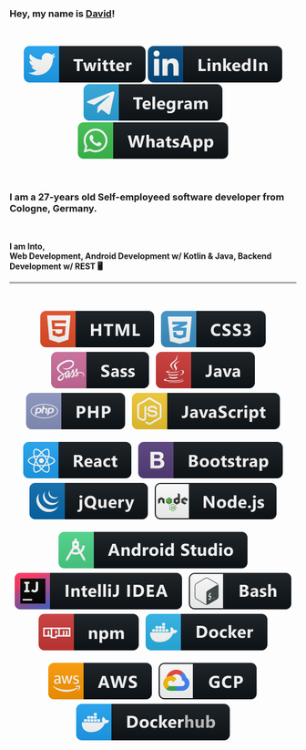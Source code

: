 
### Hey, my name is [David](https://mdxdave.de)!


<br/>
<p align="center">
<a href="https://twitter.com/MDXDave"><img alt="MDXDave | Twitter" src="https://raw.githubusercontent.com/MikeCodesDotNET/ColoredBadges/master/svg/social/twitter.svg" /></a>
<a href="https://www.linkedin.com/in/mdxdave/"><img alt="Linkedin" src="https://raw.githubusercontent.com/MikeCodesDotNET/ColoredBadges/master/svg/social/linkedin.svg" /></a>
<a href="https://t.me/nevoxo_bot"><img alt="Telegram" src="https://github.com/MikeCodesDotNET/ColoredBadges/blob/master/svg/social/telegram.svg" /></a>
<a href="https://wa.me/4922199967962"><img alt="WhatsApp" src="https://github.com/MikeCodesDotNET/ColoredBadges/blob/master/svg/social/whatsapp.svg" /></a>

</p>

<br />

### I am a 27-years old Self-employeed software developer from Cologne, Germany.

<br />


**I am Into,**  
**Web Development, Android Development w/ Kotlin & Java, Backend Development w/ REST 🖥️**
<br />


*************

<br />

<p align="center">


<!-- For more icons please follow  https://github.com/MikeCodesDotNET/ColoredBadges -->

 <img src="https://raw.githubusercontent.com/MikeCodesDotNET/ColoredBadges/master/svg/dev/languages/html.svg" alt="HTML" style="vertical-align:top; margin:4px">    
 <img src="https://raw.githubusercontent.com/MikeCodesDotNET/ColoredBadges/master/svg/dev/languages/css3.svg" alt="CSS" style="vertical-align:top; margin:4px">    
 <img src="https://raw.githubusercontent.com/MikeCodesDotNET/ColoredBadges/master/svg/dev/languages/sass.svg" alt="SASS" style="vertical-align:top; margin:4px">    
 <img src="https://raw.githubusercontent.com/MikeCodesDotNET/ColoredBadges/master/svg/dev/languages/java.svg" alt="Java" style="vertical-align:top; margin:4px">    
<!--<img src="https://raw.githubusercontent.com/MikeCodesDotNET/ColoredBadges/master/svg/dev/languages/kotlin.svg" alt="Kotlin" style="vertical-align:top; margin:4px">-->
<img src="https://raw.githubusercontent.com/MikeCodesDotNET/ColoredBadges/master/svg/dev/languages/php.svg" alt="PHP" style="vertical-align:top; margin:4px">
<img src="https://raw.githubusercontent.com/MikeCodesDotNET/ColoredBadges/master/svg/dev/languages/js.svg" alt="js" style="vertical-align:top; margin:4px">
</p>

<p align="center">
<img src="https://raw.githubusercontent.com/MikeCodesDotNET/ColoredBadges/master/svg/dev/frameworks/react.svg" alt="react" style="vertical-align:top; margin:4px">
<img src="https://raw.githubusercontent.com/MikeCodesDotNET/ColoredBadges/master/svg/dev/frameworks/bootstrap.svg" alt="bootstrap" style="vertical-align:top; margin:4px">
<img src="https://raw.githubusercontent.com/MikeCodesDotNET/ColoredBadges/master/svg/dev/frameworks/jquery.svg" alt="jQuery" style="vertical-align:top; margin:4px">
<img src="https://raw.githubusercontent.com/MikeCodesDotNET/ColoredBadges/master/svg/dev/frameworks/nodejs.svg" alt="nodeJS" style="vertical-align:top; margin:4px">
</p>

<p align="center">
<img src="https://raw.githubusercontent.com/MikeCodesDotNET/ColoredBadges/master/svg/dev/tools/android_studio.svg" alt="Android Studio" style="vertical-align:top; margin:4px">
<img src="https://raw.githubusercontent.com/MikeCodesDotNET/ColoredBadges/master/svg/dev/tools/jetbrains_intellij.svg" alt="Jetbrains IntelliJ" style="vertical-align:top; margin:4px">
<img src="https://raw.githubusercontent.com/MikeCodesDotNET/ColoredBadges/master/svg/dev/tools/bash.svg" alt="bash" style="vertical-align:top; margin:4px">
<img src="https://raw.githubusercontent.com/MikeCodesDotNET/ColoredBadges/master/svg/dev/services/npm.svg" alt="npm" style="vertical-align:top; margin:4px">
<img src="https://raw.githubusercontent.com/MikeCodesDotNET/ColoredBadges/master/svg/dev/tools/docker.svg" alt="Docker" style="vertical-align:top; margin:4px">
</p>

<p align="center">
<img src="https://raw.githubusercontent.com/MikeCodesDotNET/ColoredBadges/master/svg/dev/services/aws.svg" alt="aws" style="vertical-align:top; margin:4px">
<img src="https://raw.githubusercontent.com/MikeCodesDotNET/ColoredBadges/master/svg/dev/services/gcp.svg" alt="gcp" style="vertical-align:top; margin:4px">
<img src="https://raw.githubusercontent.com/MikeCodesDotNET/ColoredBadges/master/svg/dev/services/dockerhub.svg" alt="Dockerhub" style="vertical-align:top; margin:4px">
</p>
